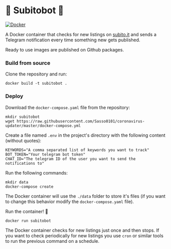 
# 📣 Subitobot 📣
[![Docker](https://github.com/Sasso0101/subitobot/actions/workflows/docker-publish.yml/badge.svg?branch=master)](https://github.com/Sasso0101/subitobot/actions/workflows/docker-publish.yml)

A Docker container that checks for new listings on [subito.it](https://www.subito.it) and sends a Telegram notification every time something new gets published.

Ready to use images are published on Github packages.

### Build from source
Clone the repository and run:
```
docker build -t subitobot .
```
### Deploy
Download the `docker-compose.yaml` file from the repository:
```
mkdir subitobot
wget https://raw.githubusercontent.com/Sasso0101/coronavirus-updater/master/docker-compose.yml
```
Create a file named `.env` in the project's directory with the following content (without quotes):
```
KEYWORDS="A comma separated list of keywords you want to track"
BOT_TOKEN="Your telegram bot token"
CHAT_ID="The telegram ID of the user you want to send the notifications to"
```
Run the following commands:
```
mkdir data
docker-compose create
```
The Docker container will use the `./data` folder to store it's files (if you want to change this behavior modify the `docker-compose.yaml` file).

Run the container! 🚀
```
docker run subitobot
```

The Docker container checks for new listings just once and then stops. If you want to check periodically for new listings you use `cron` or similar tools to run the previous command on a schedule.